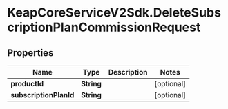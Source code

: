 # KeapCoreServiceV2Sdk.DeleteSubscriptionPlanCommissionRequest

## Properties

Name | Type | Description | Notes
------------ | ------------- | ------------- | -------------
**productId** | **String** |  | [optional] 
**subscriptionPlanId** | **String** |  | [optional] 


